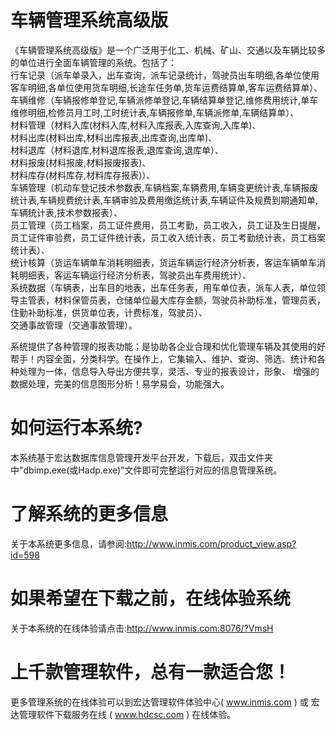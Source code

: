 # 车辆管理系统高级版

《车辆管理系统高级版》是一个广泛用于化工、机械、矿山、交通以及车辆比较多的单位进行全面车辆管理的系统。包括了：  
行车记录（派车单录入，出车查询，派车记录统计，驾驶员出车明细,各单位使用客车明细,各单位使用货车明细,长途车任务单,货车运费结算单,客车运费结算单）、  
车辆维修（车辆报修单登记,车辆派修单登记,车辆结算单登记,维修费用统计,单车维修明细,检修员月工时,工时统计表,车辆报修单,车辆派修单,车辆结算单）、  
材料管理（材料入库(材料入库,材料入库报表,入库查询,入库单)、  
材料出库(材料出库,材料出库报表,出库查询,出库单)、  
材料退库（材料退库,材料退库报表,退库查询,退库单）、  
材料报废(材料报废,材料报废报表)、  
材料库存(材料库存,材料库存报表)）、  
车辆管理（机动车登记技术参数表,车辆档案,车辆费用,车辆变更统计表,车辆报废统计表,车辆规费统计表,车辆审验及费用缴迄统计表,车辆证件及规费到期通知单,车辆统计表,技术参数报表）、  
员工管理（员工档案，员工证件费用，员工考勤，员工收入，员工证及生日提醒，员工证件审验费，员工证件统计表，员工收入统计表，员工考勤统计表，员工档案统计表）、  
统计核算（货运车辆单车消耗明细表，货运车辆运行经济分析表，客运车辆单车消耗明细表，客运车辆运行经济分析表，驾驶员出车费用统计）、  
系统数据（车辆表，出车目的地表，出车任务表，用车单位表，派车人表，单位领导主管表，材料保管员表，仓储单位最大库存金额，驾驶员补助标准，管理员表，住勤补助标准，供货单位表，计费标准，驾驶员）、  
交通事故管理（交通事故管理）。

系统提供了各种管理的报表功能；是协助各企业合理和优化管理车辆及其使用的好帮手！内容全面，分类科学。在操作上，它集输入、维护、查询、筛选、统计和各种处理为一体，信息导入导出方便共享，灵活、专业的报表设计，形象、 增强的数据处理，完美的信息图形分析！易学易会，功能强大。

# 如何运行本系统?

本系统基于宏达数据库信息管理开发平台开发，下载后，双击文件夹中"dbimp.exe(或Hadp.exe)"文件即可完整运行对应的信息管理系统。

# 了解系统的更多信息

关于本系统更多信息，请参阅:http://www.inmis.com/product_view.asp?id=598

# 如果希望在下载之前，在线体验系统

关于本系统的在线体验请点击:http://www.inmis.com:8076/?VmsH

# 上千款管理软件，总有一款适合您！

更多管理系统的在线体验可以到宏达管理软件体验中心( www.inmis.com ) 或 宏达管理软件下载服务在线 ( www.hdcsc.com ) 在线体验。

